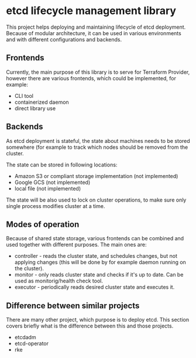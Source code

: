 # etcd lifecycle management library

This project helps deploying and maintaining lifecycle of etcd deployment. Because of modular
architecture, it can be used in various environments and with different configurations and backends.

## Frontends

Currently, the main purpose of this library is to serve for Terraform Provider, however there are
various frontends, which could be implemented, for example:
- CLI tool
- containerized daemon
- direct library use

## Backends

As etcd deployment is stateful, the state about machines needs to be stored somewhere (for example to track
which nodes should be removed from the cluster.

The state can be stored in following locations:
- Amazon S3 or compliant storage implementation (not implemented)
- Google GCS (not implemented)
- local file (not implemented)

The state will be also used to lock on cluster operations, to make sure only single process modifies
cluster at a time.

## Modes of operation

Because of shared state storage, various frontends can be combined and used together with different
purposes. The main ones are:
- controller - reads the cluster state, and schedules changes, but not applying changes (this will
  be done by for example daemon running on the cluster).
- monitor - only reads cluster state and checks if it's up to date. Can be used as monitorig/health check tool.
- executor - periodically reads desired cluster state and executes it.

## Difference between similar projects

There are many other project, which purpose is to deploy etcd. This section covers briefly what
is the difference between this and those projects.

- etcdadm
- etcd-operator
- rke
